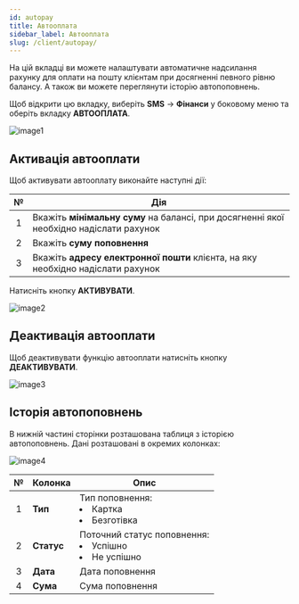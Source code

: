 ```yaml
---
id: autopay
title: Автооплата
sidebar_label: Автооплата
slug: /client/autopay/
---
```


На цій вкладці ви можете налаштувати автоматичне надсилання рахунку для оплати на пошту клієнтам при досягненні певного рівню балансу. А також ви можете переглянути історію автопоповнень.

Щоб відкрити цю вкладку, виберіть **SMS** → **Фінанси** у боковому меню та оберіть вкладку **АВТООПЛАТА**.

![image1](/img/uk/client_finances_autopay/image1.png)

## Активація автооплати

Щоб активувати автооплату виконайте наступні дії:

|  №  | Дія |
| :-: | --- |
| 1 | Вкажіть **мінімальну суму** на балансі, при досягненні якої необхідно надіслати рахунок |
| 2 | Вкажіть **суму поповнення** |
| 3 | Вкажіть **адресу електронної пошти** клієнта, на яку необхідно надіслати рахунок |

Натисніть кнопку **АКТИВУВАТИ**.

![image2](/img/uk/client_finances_autopay/image2.png)

## Деактивація автооплати

Щоб деактивувати функцію автооплати натисніть кнопку **ДЕАКТИВУВАТИ**.

![image3](/img/uk/client_finances_autopay/image3.png)

## Історія автопоповнень

В нижній частині сторінки розташована таблиця з історією автопоповнень. Дані розташовані в окремих колонках:

![image4](/img/uk/client_finances_autopay/image4.png)

|  №  | Колонка | Опис |
| :-: | ------- | ---- |
| 1 | **Тип** | Тип поповнення: <li>Картка</li><li>Безготівка</li> |
| 2 | **Статус** | Поточний статус поповнення: <li>Успішно</li><li>Не успішно</li> |
| 3 | **Дата** | Дата поповнення |
| 4 | **Сума** | Сума поповнення |
